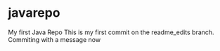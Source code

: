 # javarepo
My first Java Repo
This is my first commit on the readme_edits branch.
Commiting with a message now
